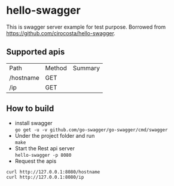 # hello-swagger
This is swagger server example for test purpose. Borrowed from https://github.com/cirocosta/hello-swagger. 

## Supported apis 
<table><tr><td>Path</td><td>Method</td><td>Summary</td></tr><tr><td>/hostname</td><td>GET</td><td></td></tr><tr><td>/ip</td><td>GET</td><td></td></tr></table>

## How to build 
- install swagger   
  `go get -u -v github.com/go-swagger/go-swagger/cmd/swagger`
- Under the project folder and run   
  `make`
- Start the Rest api server   
  `hello-swagger -p 8080`
- Request the apis
```
curl http://127.0.0.1:8080/hostname
curl http://127.0.0.1:8080/ip
```
